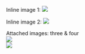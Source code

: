 Inline image 1: ![](/images/2015/06/12/image1.png)  
  
Inline image 2: ![](/images/2015/06/12/image2.png)  
  
Attached images: three & four  
![](/images/2015/06/12/image3.png)  
![](/images/2015/06/12/image4.png)  